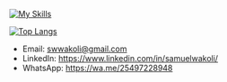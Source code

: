 
[![My Skills](https://skillicons.dev/icons?i=kotlin,java,dart,androidstudio,flutter,git,github,firebase,linux)](https://skillicons.dev)

[![Top Langs](https://github-readme-stats.vercel.app/api/top-langs/?username=SamuelWakoli&theme=merko&layout=compact&langs_count=8&access_token=<PAT>)](https://github.com/SamuelWakoli/github-readme-stats)

<!--[![Samuel Wakoli's GitHub stats](https://github-readme-stats.vercel.app/api?username=SamuelWakoli&show_icons=true&theme=radical)](https://github.com/SamuelWakoli/github-readme-stats) -->

- Email: swwakoli@gmail.com
- LinkedIn: https://www.linkedin.com/in/samuelwakoli/
- WhatsApp: https://wa.me/25497228948
